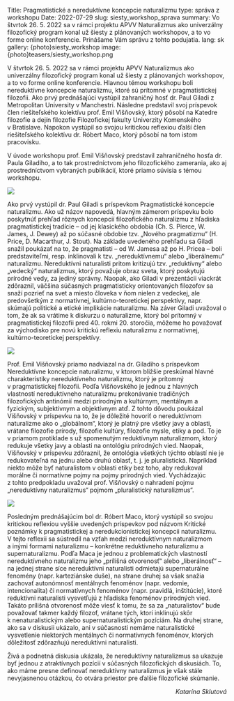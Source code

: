 Title: Pragmatistické a nereduktívne koncepcie naturalizmu
type: správa z workshopu
Date: 2022-07-29
slug: siesty_workshop_sprava
summary: Vo štvrtok 26. 5. 2022 sa v rámci projektu APVV Naturalizmus ako univerzálny filozofický program konal už šiesty z plánovaných workshopov, a to vo forme online konferencie. Prinášame Vám správu z tohto podujatia.
lang: sk
gallery: {photo}siesty_workshop
image: {photo}teasers/siesty_workshop.png

V štvrtok 26. 5. 2022 sa v rámci projektu APVV Naturalizmus ako univerzálny filozofický program konal už šiesty z plánovaných workshopov, a to vo forme online konferencie. Hlavnou témou workshopu boli nereduktívne koncepcie naturalizmu, ktoré sú prítomné v pragmatistickej filozofii. Ako prvý prednášajúci vystúpil zahraničný hosť dr. Paul Giladi z Metropolitan University v Manchestri. Následne predstavil svoj príspevok člen riešiteľského kolektívu prof. Emil Višňovský, ktorý pôsobí na Katedre filozofie a dejín filozofie Filozofickej fakulty Univerzity Komenského v Bratislave. Napokon vystúpil so svojou kritickou reflexiou ďalší člen riešiteľského kolektívu dr. Róbert Maco, ktorý pôsobí na tom istom pracovisku.

V úvode workshopu prof. Emil Višňovský predstavil zahraničného hosťa dr. Paula Giladiho, a to tak prostredníctvom jeho filozofického zamerania, ako aj prostredníctvom vybraných publikácií, ktoré priamo súvisia s témou workshopu.

<img class="right" src="{static}/photos/siesty_workshop/sixth_workshop_3.jpg">

Ako prvý vystúpil dr. Paul Giladi s príspevkom Pragmatistické koncepcie naturalizmu. Ako už názov napovedá, hlavným zámerom príspevku bolo poskytnúť prehľad rôznych koncepcií filozofického naturalizmu z hľadiska pragmatistickej tradície – od jej klasického obdobia (Ch. S. Pierce, W. James, J. Dewey) až po súčasné obdobie tzv. „Nového pragmatizmu“ (H. Price, D. Macarthur, J. Stout). Na základe uvedeného prehľadu sa Giladi snažil poukázať na to, že pragmatisti – od W. Jamesa až po H. Pricea – boli predstaviteľmi, resp. inklinovali k tzv. „nereduktívnemu“ alebo „liberálnemu“ naturalizmu. Nereduktívni naturalisti pritom kritizujú tzv. „reduktívny“ alebo „vedecký“ naturalizmus, ktorý považuje obraz sveta, ktorý poskytujú prírodné vedy, za jediný správny. Naopak, ako Giladi v prezentácii viackrát zdôraznil, väčšina súčasných pragmatisticky orientovaných filozofov sa snaží pozrieť na svet a miesto človeka v ňom nielen z vedeckej, ale predovšetkým z normatívnej, kultúrno-teoretickej perspektívy, napr. skúmajú politické a etické implikácie naturalizmu. Na záver Giladi uvažoval o tom, že ak sa vrátime k diskurzu o naturalizme, ktorý bol prítomný v pragmatistickej filozofii pred 40. rokmi 20. storočia, môžeme ho považovať za východisko pre novú kritickú reflexiu naturalizmu z normatívnej, kultúrno-teoretickej perspektívy. 

<img class="left" src="{static}/photos/siesty_workshop/sixth_workshop_2.jpg">

Prof. Emil Višňovský priamo nadviazal na dr. Giladiho s príspevkom Nereduktívne koncepcie naturalizmu, v ktorom bližšie preskúmal hlavné charakteristiky nereduktívneho naturalizmu, ktorý je prítomný v pragmatistickej filozofii. Podľa Višňovského je jednou z hlavných vlastností nereduktívneho naturalizmu prekonávanie tradičných filozofických antinómií medzi prírodným a kultúrnym, mentálnym a fyzickým, subjektívnym a objektívnym atď. Z tohto dôvodu poukázal Višňovský v príspevku na to, že je dôležité hovoriť o nereduktívnom naturalizme ako o „globálnom“, ktorý je platný pre všetky javy a oblasti, vrátane filozofie prírody, filozofie kultúry, filozofie mysle, etiky a pod. To je v priamom protiklade s už spomenutým reduktívnym naturalizmom, ktorý redukuje všetky javy a oblasti na ontológiu prírodných vied. Naopak, Višňovský v príspevku zdôraznil, že ontológia všetkých týchto oblastí nie je redukovateľná na jednu alebo druhú oblasť, t. j. je pluralistická. Napríklad niekto môže byť naturalistom v oblasti etiky bez toho, aby redukoval morálne či normatívne pojmy na pojmy prírodných vied. Vychádzajúc z tohto predpokladu uvažoval prof. Višňovský o nahradení pojmu „nereduktívny naturalizmus“ pojmom „pluralistický naturalizmus“.

<img class="right" src="{static}/photos/siesty_workshop/sixth_workshop_4.jpg">

Posledným prednášajúcim bol dr. Róbert Maco, ktorý vystúpil so svojou kritickou reflexiou vyššie uvedených príspevkov pod názvom Kritické poznámky k pragmatistickej a neredukcionistickej koncepcii naturalizmu. V tejto reflexii sa sústredil na vzťah medzi nereduktívnym naturalizmom a inými formami naturalizmu – konkrétne reduktívneho naturalizmu a supernaturalizmu. Podľa Maca je jednou z problematických vlastností nereduktívneho naturalizmu jeho „prílišná otvorenosť“ alebo „liberálnosť“ – na jednej strane síce nereduktívni naturalisti odmietajú supernaturálne fenomény (napr. karteziánske duše), na strane druhej sa však snažia zachovať autonómnosť mentálnych fenoménov (napr. vedomie, intencionalita) či normatívnych fenoménov (napr. pravidlá, inštitúcie), ktoré reduktívni naturalisti vysvetľujú z hľadiska fenoménov prírodných vied. Takáto prílišná otvorenosť môže viesť k tomu, že sa za „naturalistov“ bude považovať takmer každý filozof, vrátane tých, ktorí inklinujú skôr k nenaturalistickým alebo supernaturalistickým pozíciám. Na druhej strane, ako sa v diskusii ukázalo, ani v súčasnosti nemáme naturalistické vysvetlenie niektorých mentálnych či normatívnych fenoménov, ktorých dôležitosť zdôrazňujú nereduktívni naturalisti.

Živá a podnetná diskusia ukázala, že nereduktívny naturalizmus sa ukazuje byť jednou z atraktívnych pozícií v súčasných filozofických diskusiách. To, ako máme presne definovať nereduktívny naturalizmus je však stále nevyjasnenou otázkou, čo otvára priestor pre ďalšie filozofické skúmanie.

<div style="text-align:right" class="mb-4">
<em>Katarína Sklutová</em>
</div>
